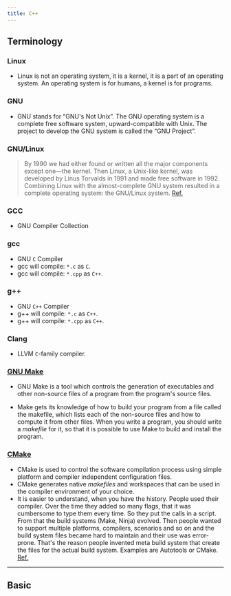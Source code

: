 ```yaml
---
title: C++
---
```


<!--more-->

## Terminology

### Linux
* Linux is not an operating system, it is a kernel, it is a part of an operating system. An operating system is for humans, a kernel is for programs.

### GNU
* GNU stands for “GNU's Not Unix”. The GNU operating system is a complete free software system, upward-compatible with Unix. The project to develop the GNU system is called the “GNU Project”.

### GNU/Linux
> By 1990 we had either found or written all the major components except one—the kernel. Then Linux, a Unix-like kernel, was developed by Linus Torvalds in 1991 and made free software in 1992. Combining Linux with the almost-complete GNU system resulted in a complete operating system: the GNU/Linux system. [Ref.](https://www.gnu.org/gnu/gnu-history.html)

### GCC
* GNU Compiler Collection

### gcc
* GNU `C` Compiler
* gcc will compile: `*.c` as `C`.
* gcc will compile: `*.cpp` as `C++`.

### g++
* GNU `C++` Compiler
* g++ will compile: `*.c` as `C++`.
* g++ will compile: `*.cpp` as `C++`.

### Clang
* LLVM `C`-family compiler.

### [GNU Make](https://www.gnu.org/software/make/)
* GNU Make is a tool which controls the generation of executables and other non-source files of a program from the program's source files.

* Make gets its knowledge of how to build your program from a file called the makefile, which lists each of the non-source files and how to compute it from other files. When you write a program, you should write a *makefile* for it, so that it is possible to use Make to build and install the program.

### [CMake](https://cmake.org/Wiki/Main_Page)
* CMake is used to control the software compilation process using simple platform and compiler independent configuration files. 
* CMake generates native *makefiles* and workspaces that can be used in the compiler environment of your choice.
* It is easier to understand, when you have the history. People used their compiler. Over the time they added so many flags, that it was cumbersome to type them every time. So they put the calls in a script. From that the build systems (Make, Ninja) evolved. Then people wanted to support multiple platforms, compilers, scenarios and so on and the build system files became hard to maintain and their use was error-prone. That's the reason people invented meta build system that create the files for the actual build system. Examples are Autotools or CMake. [Ref.](https://stackoverflow.com/questions/39761924/understanding-roles-of-cmake-make-and-gcc)

---

## Basic